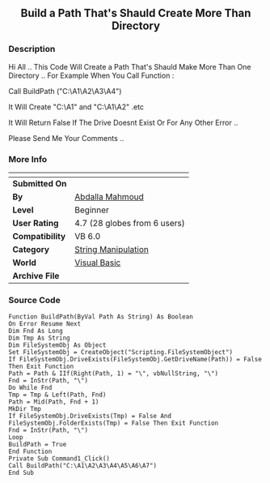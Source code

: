 ﻿<div align="center">

## Build a Path That's Shauld Create More Than Directory


</div>

### Description

Hi All .. This Code Will Create a Path That's Shauld Make More Than One Directory .. For Example When You Call Function :

Call BuildPath ("C:\A1\A2\A3\A4")

It Will Create "C:\A1" and "C:\A1\A2" .etc

It Will Return False If The Drive Doesnt Exist Or For Any Other Error ..

Please Send Me Your Comments ..
 
### More Info
 


<span>             |<span>
---                |---
**Submitted On**   |
**By**             |[Abdalla Mahmoud](https://github.com/Planet-Source-Code/PSCIndex/blob/master/ByAuthor/abdalla-mahmoud.md)
**Level**          |Beginner
**User Rating**    |4.7 (28 globes from 6 users)
**Compatibility**  |VB 6\.0
**Category**       |[String Manipulation](https://github.com/Planet-Source-Code/PSCIndex/blob/master/ByCategory/string-manipulation__1-5.md)
**World**          |[Visual Basic](https://github.com/Planet-Source-Code/PSCIndex/blob/master/ByWorld/visual-basic.md)
**Archive File**   |[](https://github.com/Planet-Source-Code/abdalla-mahmoud-build-a-path-that-s-shauld-create-more-than-directory__1-43871/archive/master.zip)





### Source Code

```
Function BuildPath(ByVal Path As String) As Boolean
On Error Resume Next
Dim Fnd As Long
Dim Tmp As String
Dim FileSystemObj As Object
Set FileSystemObj = CreateObject("Scripting.FileSystemObject")
If FileSystemObj.DriveExists(FileSystemObj.GetDriveName(Path)) = False Then Exit Function
Path = Path & IIf(Right(Path, 1) = "\", vbNullString, "\")
Fnd = InStr(Path, "\")
Do While Fnd
Tmp = Tmp & Left(Path, Fnd)
Path = Mid(Path, Fnd + 1)
MkDir Tmp
If FileSystemObj.DriveExists(Tmp) = False And FileSystemObj.FolderExists(Tmp) = False Then Exit Function
Fnd = InStr(Path, "\")
Loop
BuildPath = True
End Function
Private Sub Command1_Click()
Call BuildPath("C:\A1\A2\A3\A4\A5\A6\A7")
End Sub
```

